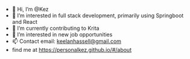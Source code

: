 - 👋 Hi, I’m @Kez
- 👀 I’m interested in full stack development, primarily using Springboot and React
- 🌱 I’m currently contributing to Krita
- 💞️ I’m interested in new job opportunities
- 📫 Contact email: keelanhassell@gmail.com
- find me at https://personalkez.github.io/#/about

<!---
PersonalKez/PersonalKez is a ✨ special ✨ repository because its `README.md` (this file) appears on your GitHub profile.
You can click the Preview link to take a look at your changes.
--->
